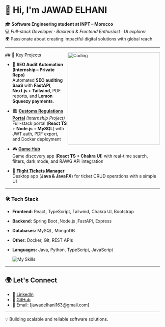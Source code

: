 # 👋 Hi, I'm JAWAD ELHANI
🎓 **Software Engineering student at INPT – Morocco**  
💻 *Full-stack Developer · Backend & Frontend Enthusiast · UI explorer*  
🌍 Passionate about creating impactful digital solutions with global reach

---
<img align="right" alt="Coding" width="300" src="https://user-images.githubusercontent.com/74038190/212748842-9fcbad5b-6173-4175-8a61-521f3dbb7514.gif">
## 🎯 Key Projects  

- 🧪 **SEO Audit Automation (Internship – Private Repo)**  
  Automated **SEO auditing SaaS** with **FastAPI**, **Next.js + Tailwind**, PDF reports, and **Lemon Squeezy payments**.  

- 🏛️ [**Customs Regulations Portal**](https://github.com/jawadelhani/RDII) *(Internship Project)*  
  Full-stack portal (**React TS + Node.js + MySQL**) with JWT auth, PDF export, and Docker deployment
- 🎮 [**Game Hub**](https://github.com/jawadelhani/game-hub)  
  Game discovery app (**React TS + Chakra UI**) with real-time search, filters, dark mode, and RAWG API integration
- 🛫 [**Flight Tickets Manager**](https://github.com/jawadelhani/Flight-Ticket-Java)  
  Desktop app (**Java & JavaFX**) for ticket CRUD operations with a simple UI


---

### 🛠️ Tech Stack  

- **Frontend:** React, TypeScript, Tailwind, Chakra UI, Bootstrap  
- **Backend:** Spring Boot ,Node.js  ,FastAPI,  Express 
- **Databases:** MySQL, MongoDB  
- **Other:** Docker, Git, REST APIs  
- **Languages:** Java, Python, TypeScript, JavaScript

  ![My Skills](https://skillicons.dev/icons?i=react,ts,java,spring,tailwind,mysql,figma,github)


---

## 🌍 Let's Connect  

- 💼 [LinkedIn](https://www.linkedin.com/in/jawad-elhani/)  
- 📂 [GitHub](https://github.com/jawadelhani)  
- 📧 Email: [jawadelhani163@gmail.com]

---

💡 Building scalable and reliable software solutions.
